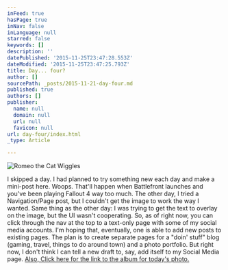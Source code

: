 ```yaml
---
inFeed: true
hasPage: true
inNav: false
inLanguage: null
starred: false
keywords: []
description: ''
datePublished: '2015-11-25T23:47:28.553Z'
dateModified: '2015-11-25T23:47:25.793Z'
title: Day... four?
author: []
sourcePath: _posts/2015-11-21-day-four.md
published: true
authors: []
publisher:
  name: null
  domain: null
  url: null
  favicon: null
url: day-four/index.html
_type: Article

---
```

![Romeo the Cat Wiggles](https://the-grid-user-content.s3-us-west-2.amazonaws.com/20be5385-2dd2-4424-9f02-f1255db73c6e.gif)

I skipped a day. I had planned to try something new each day and make a mini-post here. Woops. That'll happen when Battlefront launches and you've been playing Fallout 4 way too much.
The other day, I tried a Navigation/Page post, but I couldn't get the image to work the way I wanted. Same thing as the other day: I was trying to get the text to overlay on the image, but the UI wasn't cooperating. So, as of right now, you can click through the nav at the top to a text-only page with some of my social media accounts.
I'm hoping that, eventually, one is able to add new posts to existing pages. The plan is to create separate pages for a "doin' stuff" blog (gaming, travel, things to do around town) and a photo portfolio. But right now, I don't think I can tell a new draft to, say, add itself to my Social Media page.
[Also, Click here for the link to the album for today's photo.][0]

[0]: http://imgur.com/a/I3qbR#0
